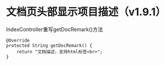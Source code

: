 # 文档页头部显示项目描述（v1.9.1）

IndexController重写getDocRemark()方法

```
@Override
protected String getDocRemark() {
    return "文档描述，支持html标签<br>";
}
    
```
